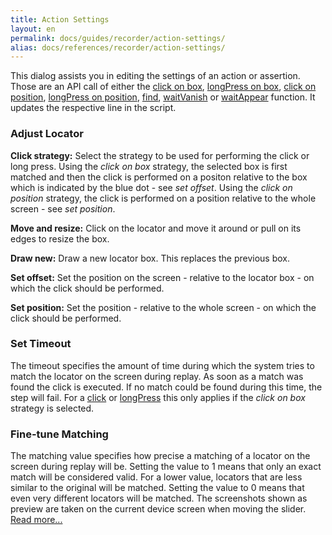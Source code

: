 ```yaml
---
title: Action Settings
layout: en
permalink: docs/guides/recorder/action-settings/
alias: docs/references/recorder/action-settings/
---
```


This dialog assists you in editing the settings of an action or assertion. Those are an API call of either the <a href="/docs/api/input#click-box">click on box</a>, <a href="/docs/api/input#longPress-box">longPress on box</a>, <a href="/docs/api/input#click-position">click on position</a>, <a href="/docs/api/input#longPress-position">longPress on position</a>, <a href="/docs/api/locator#find">find</a>, <a href="/docs/api/locator#waitVanish">waitVanish</a> or <a href="/docs/api/locator#waitAppear">waitAppear</a> function. It updates the respective line in the script.


<h3 id="locator">Adjust Locator</h3>
<strong>Click strategy:</strong> Select the strategy to be used for performing the click or long press. Using the <em>click on box</em> strategy, the selected box is first matched and then the click is performed on a positon relative to the box which is indicated by the blue dot - see <em>set offset</em>. Using the <em>click on position</em> strategy, the click is performed on a position relative to the whole screen - see <em>set position</em>.

<strong>Move and resize:</strong> Click on the locator and move it around or pull on its edges to resize the box.

<strong>Draw new:</strong> Draw a new locator box. This replaces the previous box.

<strong>Set offset:</strong> Set the position on the screen - relative to the locator box - on which the click should be performed.

<strong>Set position:</strong> Set the position - relative to the whole screen - on which the click should be performed.


<h3 id="timeout">Set Timeout</h3>
The timeout specifies the amount of time during which the system tries to match the locator on the screen during replay. As soon as a match was found the click is executed. If no match could be found during this time, the step will fail. For a <a href="/docs/api/input#click-locator">click</a> or <a href="/docs/api/input#longPress-locator">longPress</a> this only applies if the <em>click on box</em> strategy is selected.


<h3 id="matching">Fine-tune Matching</h3>
The matching value specifies how precise a matching of a locator on the screen during replay will be. Setting the value to 1 means that only an exact match will be considered valid. For a lower value, locators that are less similar to the original will be matched. Setting the value to 0 means that even very different locators will be matched. The screenshots shown as preview are taken on the current device screen when moving the slider. <a href="http://help.testobject.com/docs/guides/image-matching#fine-tune-matching">Read more...</a>

